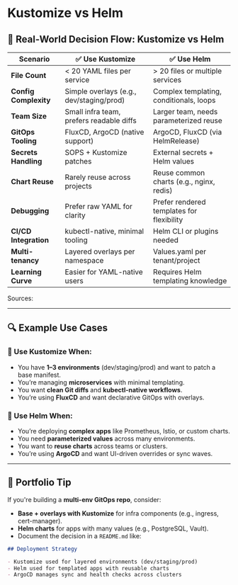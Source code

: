 # **Kustomize** vs **Helm**

## 🧭 Real-World Decision Flow: Kustomize vs Helm

| Scenario              | ✅ Use **Kustomize**                     | ✅ Use **Helm**                           |
| --------------------- | ---------------------------------------- | ----------------------------------------- |
| **File Count**        | < 20 YAML files per service              | > 20 files or multiple services           |
| **Config Complexity** | Simple overlays (e.g., dev/staging/prod) | Complex templating, conditionals, loops   |
| **Team Size**         | Small infra team, prefers readable diffs | Larger team, needs parameterized reuse    |
| **GitOps Tooling**    | FluxCD, ArgoCD (native support)          | ArgoCD, FluxCD (via HelmRelease)          |
| **Secrets Handling**  | SOPS + Kustomize patches                 | External secrets + Helm values            |
| **Chart Reuse**       | Rarely reuse across projects             | Reuse common charts (e.g., nginx, redis)  |
| **Debugging**         | Prefer raw YAML for clarity              | Prefer rendered templates for flexibility |
| **CI/CD Integration** | kubectl-native, minimal tooling          | Helm CLI or plugins needed                |
| **Multi-tenancy**     | Layered overlays per namespace           | Values.yaml per tenant/project            |
| **Learning Curve**    | Easier for YAML-native users             | Requires Helm templating knowledge        |

Sources:

---

## 🔍 Example Use Cases

### 🧩 Use Kustomize When:

- You have **1–3 environments** (dev/staging/prod) and want to patch a base manifest.
- You’re managing **microservices** with minimal templating.
- You want **clean Git diffs** and **kubectl-native workflows**.
- You’re using **FluxCD** and want declarative GitOps with overlays.

### 🧰 Use Helm When:

- You’re deploying **complex apps** like Prometheus, Istio, or custom charts.
- You need **parameterized values** across many environments.
- You want to **reuse charts** across teams or clusters.
- You’re using **ArgoCD** and want UI-driven overrides or sync waves.

---

## 🧠 Portfolio Tip

If you're building a **multi-env GitOps repo**, consider:

- **Base + overlays with Kustomize** for infra components (e.g., ingress, cert-manager).
- **Helm charts** for apps with many values (e.g., PostgreSQL, Vault).
- Document the decision in a `README.md` like:

```markdown
## Deployment Strategy

- Kustomize used for layered environments (dev/staging/prod)
- Helm used for templated apps with reusable charts
- ArgoCD manages sync and health checks across clusters
```
